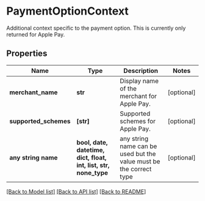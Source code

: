 # PaymentOptionContext

Additional context specific to the payment option. This is currently only returned for Apple Pay.

## Properties
Name | Type | Description | Notes
------------ | ------------- | ------------- | -------------
**merchant_name** | **str** | Display name of the merchant for Apple Pay. | [optional] 
**supported_schemes** | **[str]** | Supported schemes for Apple Pay. | [optional] 
**any string name** | **bool, date, datetime, dict, float, int, list, str, none_type** | any string name can be used but the value must be the correct type | [optional]

[[Back to Model list]](../README.md#documentation-for-models) [[Back to API list]](../README.md#documentation-for-api-endpoints) [[Back to README]](../README.md)


